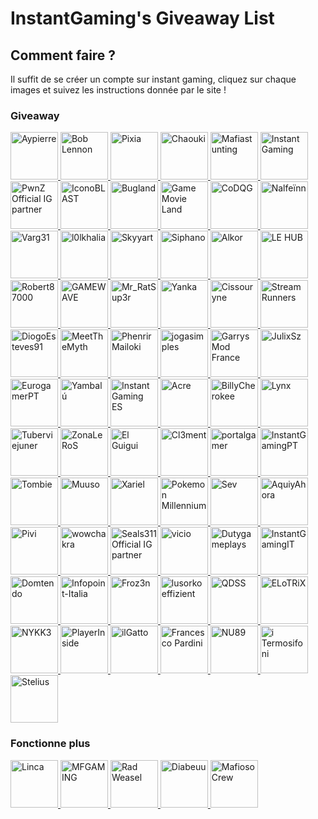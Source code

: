 # InstantGaming's Giveaway List

## Comment faire ?

Il suffit de se créer un compte sur instant gaming, cliquez sur chaque images et suivez les instructions donnée par le site !

### Giveaway

<p align="left">
    <a href="https://www.instant-gaming.com/fr/giveaway/AYPIERRE?igr=enzomtp" target="_blank" rel="noreferrer">
        <img src="https://gaming-cdn.com/images/avatars/11592592-1594037728.jpg" alt="Aypierre" width="76" height="76" />
    </a>
    <a href="https://www.instant-gaming.com/fr/giveaway/BOBLENNON?igr=enzomtp" target="_blank" rel="noreferrer">
        <img src="https://gaming-cdn.com/images/avatars/12254287-1660306272.jpg" alt="Bob Lennon" width="76" height="76" />
    </a> 
    <a href="https://www.instant-gaming.com/fr/giveaway/PIXIA?igr=enzomtp" target="_blank" rel="noreferrer">
        <img src="https://gaming-cdn.com/images/avatars/7831487-1561130856.jpg" alt="Pixia" width="76" height="76" />
    </a> 
    <a href="https://www.instant-gaming.com/fr/giveaway/chaouki?igr=enzomtp" target="_blank" rel="noreferrer">
        <img src="https://gaming-cdn.com/images/avatars/336149-1646325089.jpg" alt="Chaouki" width="76" height="76" />
    </a> 
    <a href="https://www.instant-gaming.com/fr/giveaway/MAFIASTUNTING?igr=enzomtp" target="_blank" rel="noreferrer">
        <img src="https://gaming-cdn.com/images/avatars/11592735-1594039464.jpg" alt="Mafiastunting" width="76" height="76" />
    </a>
    <a href="https://www.instant-gaming.com/fr/giveaway/INSTANTGAMING?igr=enzomtp" target="_blank" rel="noreferrer">
        <img src="https://gaming-cdn.com/images/avatars/2700115-1546959181.jpg" alt="Instant Gaming" width="76" height="76" />
    </a> 
    <a href="https://www.instant-gaming.com/fr/giveaway/SUPREMELEADER?igr=enzomtp" target="_blank" rel="noreferrer">
        <img src="https://gaming-cdn.com/images/avatars/1716955-1681777192.jpg" alt="PwnZ Official IG partner" width="76" height="76" />
    </a> 
    <a href="https://www.instant-gaming.com/fr/giveaway/ICONOBLAST?igr=enzomtp" target="_blank" rel="noreferrer">
        <img src="https://gaming-cdn.com/images/avatars/173704-1571080323.jpg" alt="IconoBLAST" width="76" height="76" />
    </a> 
    <a href="https://www.instant-gaming.com/fr/giveaway/bugland?igr=enzomtp" target="_blank" rel="noreferrer">
        <img src="https://gaming-cdn.com/images/avatars/3009082-1540312665.jpg" alt="Bugland" width="76" height="76" />
    </a> 
    <a href="https://www.instant-gaming.com/fr/giveaway/GAMEMOVIELAND?igr=enzomtp" target="_blank" rel="noreferrer">
        <img src="https://gaming-cdn.com/images/avatars/170629-1547987125.jpg" alt="Game Movie Land" width="76" height="76" />
    </a> 
    <a href="https://www.instant-gaming.com/fr/giveaway/CODQG?igr=enzomtp" target="_blank" rel="noreferrer">
        <img src="https://gaming-cdn.com/images/avatars/452863-1561392211.jpg" alt="CoDQG" width="76" height="76" />
    </a> 
    <a href="https://www.instant-gaming.com/fr/giveaway/NALFEINN?igr=enzomtp" target="_blank" rel="noreferrer">
        <img src="https://gaming-cdn.com/images/avatars/2210688-1649113160.jpg" alt="Nalfeïnn" width="76" height="76" />
    </a> 
    <a href="https://www.instant-gaming.com/fr/giveaway/VARG?igr=enzomtp" target="_blank" rel="noreferrer">
        <img src="https://gaming-cdn.com/images/avatars/5518320-1553640087.jpg" alt="Varg31" width="76" height="76" />
    </a> 
    <a href="https://www.instant-gaming.com/fr/giveaway/L0LKHALIA?igr=enzomtp" target="_blank" rel="noreferrer">
        <img src="https://gaming-cdn.com/images/avatars/4967993-1592414336.jpg" alt="l0lkhalia" width="76" height="76" />
    </a> 
    <a href="https://www.instant-gaming.com/fr/giveaway/skyyart?igr=enzomtp" target="_blank" rel="noreferrer">
        <img src="https://gaming-cdn.com/images/avatars/8099122-1564755224.jpg" alt="Skyyart" width="76" height="76" />
    </a> 
    <a href="https://www.instant-gaming.com/fr/giveaway/SIPHANO?igr=enzomtp" target="_blank" rel="noreferrer">
        <img src="https://gaming-cdn.com/images/avatars/11592640-1594134353.jpg" alt="Siphano" width="76" height="76" />
    </a> 
    <a href="https://www.instant-gaming.com/fr/giveaway/ALKOR?igr=enzomtp" target="_blank" rel="noreferrer">
        <img src="https://gaming-cdn.com/images/avatars/4684425-1617274240.jpg" alt="Alkor" width="76" height="76" />
    </a> 
    <a href="https://www.instant-gaming.com/fr/giveaway/SEGMENT?igr=enzomtp" target="_blank" rel="noreferrer">
        <img src="https://gaming-cdn.com/images/avatars/14447951-1677748902.jpg" alt="LE HUB" width="76" height="76" />
    </a> 
    <a href="https://www.instant-gaming.com/fr/giveaway/ROBERT?igr=enzomtp" target="_blank" rel="noreferrer">
        <img src="https://gaming-cdn.com/images/avatars/765860-1527847205.jpg" alt="Robert87000" width="76" height="76" />
    </a> 
    <a href="https://www.instant-gaming.com/fr/giveaway/GAMEWAVE?igr=enzomtp" target="_blank" rel="noreferrer">
        <img src="https://gaming-cdn.com/images/avatars/3297504-1554723487.jpg" alt="GAMEWAVE" width="76" height="76" />
    </a> 
    <a href="https://www.instant-gaming.com/fr/giveaway/RATSUPER?igr=enzomtp" target="_blank" rel="noreferrer">
        <img src="https://gaming-cdn.com/images/avatars/162664-1527173086.jpg" alt="Mr_RatSup3r" width="76" height="76" />
    </a> 
    <a href="https://www.instant-gaming.com/fr/giveaway/YANKA?igr=enzomtp" target="_blank" rel="noreferrer">
        <img src="https://gaming-cdn.com/images/avatars/17791717-1684537536.jpg" alt="Yanka" width="76" height="76" />
    </a> 
    <a href="https://www.instant-gaming.com/fr/giveaway/cissouryne?igr=enzomtp" target="_blank" rel="noreferrer">
        <img src="https://gaming-cdn.com/images/avatars/7984380-1676733343.jpg" alt="Cissouryne" width="76" height="76" />
    </a> 
    <a href="https://www.instant-gaming.com/fr/giveaway/STREAMRUNNERS?igr=enzomtp" target="_blank" rel="noreferrer">
        <img src="https://gaming-cdn.com/images/avatars/15530490-1634564097.jpg" alt="StreamRunners" width="76" height="76" />
    </a> 
    <a href="https://www.instant-gaming.com/fr/giveaway/DIOGOESTEVES?igr=enzomtp" target="_blank" rel="noreferrer">
        <img src="https://gaming-cdn.com/images/avatars/15100457-1629461201.jpg" alt="DiogoEsteves91" width="76" height="76" />
    </a> 
    <a href="https://www.instant-gaming.com/fr/giveaway/MeetTheMyth?igr=enzomtp" target="_blank" rel="noreferrer">
        <img src="https://gaming-cdn.com/images/avatars/911134-1650630244.jpg" alt="MeetTheMyth" width="76" height="76" />
    </a> 
    <a href="https://www.instant-gaming.com/fr/giveaway/PHENRIR?igr=enzomtp" target="_blank" rel="noreferrer">
        <img src="https://gaming-cdn.com/images/avatars/16050488-1638352180.jpg" alt="Phenrir Mailoki" width="76" height="76" />
    </a> 
    <a href="https://www.instant-gaming.com/fr/giveaway/JOGASIMPLES?igr=enzomtp" target="_blank" rel="noreferrer">
        <img src="https://gaming-cdn.com/images/avatars/4910326-1659026696.jpg" alt="jogasimples" width="76" height="76" />
    </a> 
    <a href="https://www.instant-gaming.com/fr/giveaway/GMODFR?igr=enzomtp" target="_blank" rel="noreferrer">
        <img src="https://gaming-cdn.com/images/avatars/15499812-1646775114.jpg" alt="Garrys Mod France" width="76" height="76" />
    </a> 
    <a href="https://www.instant-gaming.com/fr/giveaway/JULIXSZ?igr=enzomtp" target="_blank" rel="noreferrer">
        <img src="https://gaming-cdn.com/images/avatars/17310739-1649259316.jpg" alt="JulixSz" width="76" height="76" />
    </a> 
    <a href="https://www.instant-gaming.com/fr/giveaway/EUROGAMERPT?igr=enzomtp" target="_blank" rel="noreferrer">
        <img src="https://gaming-cdn.com/images/avatars/17661741-1655123091.jpg" alt="EurogamerPT" width="76" height="76" />
    </a> 
    <a href="https://www.instant-gaming.com/fr/giveaway/YAMBALU?igr=enzomtp" target="_blank" rel="noreferrer">
        <img src="https://gaming-cdn.com/images/avatars/1299958-1667123766.jpg" alt="Yambalú" width="76" height="76" />
    </a> 
    <a href="https://www.instant-gaming.com/fr/giveaway/INSTANTGAMINGES?igr=enzomtp" target="_blank" rel="noreferrer">
        <img src="https://gaming-cdn.com/images/avatars/825485-1683532505.jpg" alt="Instant Gaming ES" width="76" height="76" />
    </a> 
    <a href="https://www.instant-gaming.com/fr/giveaway/ACRE?igr=enzomtp" target="_blank" rel="noreferrer">
        <img src="https://gaming-cdn.com/images/avatars/2550652-1614044439.jpg" alt="Acre" width="76" height="76" />
    </a> 
    <a href="https://www.instant-gaming.com/fr/giveaway/BILLYCHEROKEE?igr=enzomtp" target="_blank" rel="noreferrer">
        <img src="https://gaming-cdn.com/images/avatars/2072378-1604485229.jpg" alt="BillyCherokee" width="76" height="76" />
    </a> 
    <a href="https://www.instant-gaming.com/fr/giveaway/LYNX?igr=enzomtp" target="_blank" rel="noreferrer">
        <img src="https://gaming-cdn.com/images/avatars/2437583-1659723926.jpg" alt="Lynx" width="76" height="76" />
    </a> 
    <a href="https://www.instant-gaming.com/fr/giveaway/TUBERVIEJUNER?igr=enzomtp" target="_blank" rel="noreferrer">
        <img src="https://gaming-cdn.com/images/avatars/9996845-1664208358.jpg" alt="Tuberviejuner" width="76" height="76" />
    </a> 
    <a href="https://www.instant-gaming.com/fr/giveaway/ZONALEROS?igr=enzomtp" target="_blank" rel="noreferrer">
        <img src="https://gaming-cdn.com/images/avatars/13745456-1614222765.jpg" alt="ZonaLeRoS" width="76" height="76" />
    </a> 
    <a href="https://www.instant-gaming.com/fr/giveaway/GUIGUI?igr=enzomtp" target="_blank" rel="noreferrer">
        <img src="https://gaming-cdn.com/images/avatars/262337-1647999658.jpg" alt="El Guigui" width="76" height="76" />
    </a> 
    <a href="https://www.instant-gaming.com/fr/giveaway/PORAID?igr=enzomtp" target="_blank" rel="noreferrer">
        <img src="https://gaming-cdn.com/images/avatars/5324059-1634130045.jpg" alt="Cl3ment" width="76" height="76" />
    </a> 
    <a href="https://www.instant-gaming.com/fr/giveaway/PORTALGAMER?igr=enzomtp" target="_blank" rel="noreferrer">
        <img src="https://gaming-cdn.com/images/avatars/14576258-1649363215.jpg" alt="portalgamer" width="76" height="76" />
    </a> 
    <a href="https://www.instant-gaming.com/fr/giveaway/INSTANTGAMINGPT?igr=enzomtp" target="_blank" rel="noreferrer">
        <img src="https://gaming-cdn.com/images/avatars/16693760-1689603180.jpg" alt="InstantGamingPT" width="76" height="76" />
    </a> 
    <a href="https://www.instant-gaming.com/fr/giveaway/TOMBIE?igr=enzomtp" target="_blank" rel="noreferrer">
        <img src="https://gaming-cdn.com/images/avatars/7276237-1585753188.jpg" alt="Tombie" width="76" height="76" />
    </a> 
    <a href="https://www.instant-gaming.com/fr/giveaway/muusoo?igr=enzomtp" target="_blank" rel="noreferrer">
        <img src="https://gaming-cdn.com/images/avatars/6107700-1630593332.jpg" alt="Muuso" width="76" height="76" />
    </a> 
    <a href="https://www.instant-gaming.com/fr/giveaway/xariel?igr=enzomtp" target="_blank" rel="noreferrer">
        <img src="https://gaming-cdn.com/images/avatars/767265-1595434670.jpg" alt="Xariel" width="76" height="76" />
    </a> 
    <a href="https://www.instant-gaming.com/fr/giveaway/POKEMONMILLENNIUM?igr=enzomtp" target="_blank" rel="noreferrer">
        <img src="https://gaming-cdn.com/images/avatars/8857101-1582127081.jpg" alt="Pokemon Millennium" width="76" height="76" />
    </a> 
    <a href="https://www.instant-gaming.com/fr/giveaway/SEV?igr=enzomtp" target="_blank" rel="noreferrer">
        <img src="https://gaming-cdn.com/images/avatars/10224464-1585925716.jpg" alt="Sev" width="76" height="76" />
    </a> 
    <a href="https://www.instant-gaming.com/fr/giveaway/AQUIYAHORA?igr=enzomtp" target="_blank" rel="noreferrer">
        <img src="https://gaming-cdn.com/images/avatars/5219782-1581748271.jpg" alt="AquiyAhora" width="76" height="76" />
    </a> 
    <a href="https://www.instant-gaming.com/fr/giveaway/PIVI?igr=enzomtp" target="_blank" rel="noreferrer">
        <img src="https://gaming-cdn.com/images/avatars/8850456-1573572198.jpg" alt="Pivi" width="76" height="76" />
    </a> 
    <a href="https://www.instant-gaming.com/fr/giveaway/PYPGAMERS?igr=enzomtp" target="_blank" rel="noreferrer">
        <img src="https://gaming-cdn.com/images/avatars/5175892-1523989408.jpg" alt="wowchakra" width="76" height="76" />
    </a> 
    <a href="https://www.instant-gaming.com/fr/giveaway/Seals311?igr=enzomtp" target="_blank" rel="noreferrer">
        <img src="https://gaming-cdn.com/images/avatars/3502745-1617900174.jpg" alt="Seals311 Official IG partner" width="76" height="76" />
    </a> 
    <a href="https://www.instant-gaming.com/fr/giveaway/vicio?igr=enzomtp" target="_blank" rel="noreferrer">
        <img src="https://gaming-cdn.com/images/avatars/881499-1523615431.jpg" alt="vicio" width="76" height="76" />
    </a> 
    <a href="https://www.instant-gaming.com/fr/giveaway/dutygameplays?igr=enzomtp" target="_blank" rel="noreferrer">
        <img src="https://gaming-cdn.com/images/avatars/3848254-1561022824.jpg" alt="Dutygameplays" width="76" height="76" />
    </a> 
    <a href="https://www.instant-gaming.com/fr/giveaway/INSTANTGAMINGITALIA?igr=enzomtp" target="_blank" rel="noreferrer">
        <img src="https://gaming-cdn.com/images/avatars/7534356-1687868492.jpg" alt="InstantGamingIT" width="76" height="76" />
    </a> 
    <a href="https://www.instant-gaming.com/fr/giveaway/domtendo?igr=enzomtp" target="_blank" rel="noreferrer">
        <img src="https://gaming-cdn.com/images/avatars/12234229-1675198346.jpg" alt="Domtendo" width="76" height="76" />
    </a> 
    <a href="https://www.instant-gaming.com/fr/giveaway/INFOPOINT-ITALIA?igr=enzomtp" target="_blank" rel="noreferrer">
        <img src="https://gaming-cdn.com/images/avatars/5022391-1620639580.jpg" alt="Infopoint-Italia" width="76" height="76" />
    </a> 
    <a href="https://www.instant-gaming.com/fr/giveaway/FROZ3N?igr=enzomtp" target="_blank" rel="noreferrer">
        <img src="https://gaming-cdn.com/images/avatars/1016668-1682448159.jpg" alt="Froz3n" width="76" height="76" />
    </a> 
    <a href="https://www.instant-gaming.com/fr/giveaway/LUSORKOEFFIZIENT?igr=enzomtp" target="_blank" rel="noreferrer">
        <img src="https://gaming-cdn.com/images/avatars/8124578-1565266897.jpg" alt="lusorkoeffizient" width="76" height="76" />
    </a> 
    <a href="https://www.instant-gaming.com/fr/giveaway/QDSS?igr=enzomtp" target="_blank" rel="noreferrer">
        <img src="https://gaming-cdn.com/images/avatars/8851878-1587464483.jpg" alt="QDSS" width="76" height="76" />
    </a> 
    <a href="https://www.instant-gaming.com/fr/giveaway/ELOTRIX?igr=enzomtp" target="_blank" rel="noreferrer">
        <img src="https://gaming-cdn.com/images/avatars/9351061-1578514985.jpg" alt="ELoTRiX" width="76" height="76" />
    </a> 
    <a href="https://www.instant-gaming.com/fr/giveaway/NYKK3?igr=enzomtp" target="_blank" rel="noreferrer">
        <img src="https://gaming-cdn.com/images/avatars/560668-1500305390.jpg" alt="NYKK3" width="76" height="76" />
    </a> 
    <a href="https://www.instant-gaming.com/fr/giveaway/PLAYERINSIDE?igr=enzomtp" target="_blank" rel="noreferrer">
        <img src="https://gaming-cdn.com/images/avatars/1115181-1694833323.jpg" alt="PlayerInside" width="76" height="76" />
    </a> 
    <a href="https://www.instant-gaming.com/fr/giveaway/ILGATTOSULTUBO?igr=enzomtp" target="_blank" rel="noreferrer">
        <img src="https://gaming-cdn.com/images/avatars/539151-1690300630.jpg" alt="ilGatto" width="76" height="76" />
    </a> 
    <a href="https://www.instant-gaming.com/fr/giveaway/FRANCESCOPARDINI?igr=enzomtp" target="_blank" rel="noreferrer">
        <img src="https://gaming-cdn.com/images/avatars/9461224-1581008870.jpg" alt="Francesco Pardini" width="76" height="76" />
    </a> 
    <a href="https://www.instant-gaming.com/fr/giveaway/NU89?igr=enzomtp" target="_blank" rel="noreferrer">
        <img src="https://gaming-cdn.com/images/avatars/3123668-1636629261.jpg" alt="NU89" width="76" height="76" />
    </a> 
    <a href="https://www.instant-gaming.com/fr/giveaway/ITERMOSIFONI?igr=enzomtp" target="_blank" rel="noreferrer">
        <img src="https://gaming-cdn.com/images/avatars/811973-1557938063.jpg" alt="i Termosifoni" width="76" height="76" />
    </a> 
    <a href="https://www.instant-gaming.com/fr/giveaway/STELIUS?igr=enzomtp" target="_blank" rel="noreferrer">
        <img src="https://gaming-cdn.com/images/avatars/6294915-1637162339.jpg" alt="Stelius" width="76" height="76" />
    </a>
<!--     <a href="" target="_blank" rel="noreferrer">
        <img src="" alt="" width="76" height="76" />
    </a> 
    <a href="" target="_blank" rel="noreferrer">
        <img src="" alt="" width="76" height="76" />
    </a> 
    <a href="" target="_blank" rel="noreferrer">
        <img src="" alt="" width="76" height="76" />
    </a> 
    <a href="" target="_blank" rel="noreferrer">
        <img src="" alt="" width="76" height="76" />
    </a> 
    <a href="" target="_blank" rel="noreferrer">
        <img src="" alt="" width="76" height="76" />
    </a> 
    <a href="" target="_blank" rel="noreferrer">
        <img src="" alt="" width="76" height="76" />
    </a> 
    <a href="" target="_blank" rel="noreferrer">
        <img src="" alt="" width="76" height="76" />
    </a> 
    <a href="" target="_blank" rel="noreferrer">
        <img src="" alt="" width="76" height="76" />
    </a> 
    <a href="" target="_blank" rel="noreferrer">
        <img src="" alt="" width="76" height="76" />
    </a> 
    <a href="" target="_blank" rel="noreferrer">
        <img src="" alt="" width="76" height="76" />
    </a> 
    <a href="" target="_blank" rel="noreferrer">
        <img src="" alt="" width="76" height="76" />
    </a> 
    <a href="" target="_blank" rel="noreferrer">
        <img src="" alt="" width="76" height="76" />
    </a> 
    <a href="" target="_blank" rel="noreferrer">
        <img src="" alt="" width="76" height="76" />
    </a> 
    <a href="" target="_blank" rel="noreferrer">
        <img src="" alt="" width="76" height="76" />
    </a> 
    <a href="" target="_blank" rel="noreferrer">
        <img src="" alt="" width="76" height="76" />
    </a> 
    <a href="" target="_blank" rel="noreferrer">
        <img src="" alt="" width="76" height="76" />
    </a> 
    <a href="" target="_blank" rel="noreferrer">
        <img src="" alt="" width="76" height="76" />
    </a> 
    <a href="" target="_blank" rel="noreferrer">
        <img src="" alt="" width="76" height="76" />
    </a> 
    <a href="" target="_blank" rel="noreferrer">
        <img src="" alt="" width="76" height="76" />
    </a> 
    <a href="" target="_blank" rel="noreferrer">
        <img src="" alt="" width="76" height="76" />
    </a> 
    <a href="" target="_blank" rel="noreferrer">
        <img src="" alt="" width="76" height="76" />
    </a> 
    <a href="" target="_blank" rel="noreferrer">
        <img src="" alt="" width="76" height="76" />
    </a> 
    <a href="" target="_blank" rel="noreferrer">
        <img src="" alt="" width="76" height="76" />
    </a> 
    <a href="" target="_blank" rel="noreferrer">
        <img src="" alt="" width="76" height="76" />
    </a> 
    <a href="" target="_blank" rel="noreferrer">
        <img src="" alt="" width="76" height="76" />
    </a>  -->
</p>

### Fonctionne plus

<p align="left">
    <a href="https://www.instant-gaming.com/fr/giveaway/linca?igr=enzomtp" target="_blank" rel="noreferrer">
        <img src="https://gaming-cdn.com/images/avatars/19908306-1688124711.jpg" alt="Linca" width="76" height="76" />
    </a>
    <a href="https://www.instant-gaming.com/fr/giveaway/MFGAMING?igr=enzomtp" target="_blank" rel="noreferrer">
        <img src="https://gaming-cdn.com/images/avatars/17307721-1649242244.jpg" alt="MFGAMING" width="76" height="76" />
    </a>
    <a href="https://www.instant-gaming.com/fr/giveaway/RADWEASEL?igr=enzomtp" target="_blank" rel="noreferrer">
        <img src="https://gaming-cdn.com/images/avatars/1963208-1580302628.jpg" alt="Rad Weasel" width="76" height="76" />
    </a> 
        <a href="https://www.instant-gaming.com/fr/giveaway/DIABEUU?igr=enzomtp" target="_blank" rel="noreferrer">
        <img src="https://gaming-cdn.com/images/avatars/16462243-1641829012.jpg" alt="Diabeuu" width="76" height="76" />
    </a> 
    <a href="https://www.instant-gaming.com/fr/giveaway/MAFIOSOCREW?igr=enzomtp" target="_blank" rel="noreferrer">
        <img src="https://gaming-cdn.com/images/avatars/11440112-1623919337.jpg" alt="Mafioso Crew" width="76" height="76" />
    </a> 
</p>
